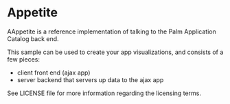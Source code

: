 Appetite
=======

AAppetite is a reference implementation of talking to the Palm Application Catalog back end.

This sample can be used to create your app visualizations, and consists of a few pieces:

* client front end (ajax app)
* server backend that servers up data to the ajax app

See LICENSE file for more information regarding the licensing terms.